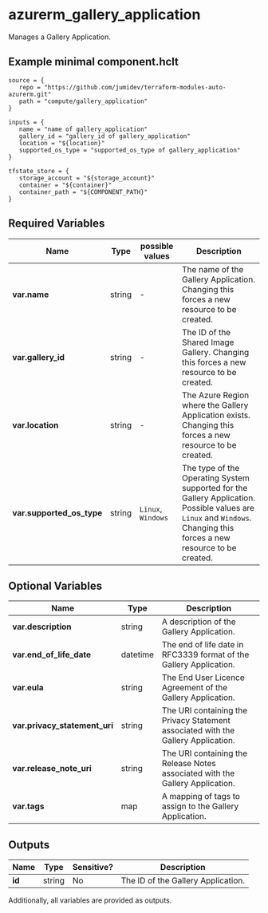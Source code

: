# azurerm_gallery_application

Manages a Gallery Application.

## Example minimal component.hclt

```hcl
source = {
   repo = "https://github.com/jumidev/terraform-modules-auto-azurerm.git" 
   path = "compute/gallery_application" 
}

inputs = {
   name = "name of gallery_application" 
   gallery_id = "gallery_id of gallery_application" 
   location = "${location}" 
   supported_os_type = "supported_os_type of gallery_application" 
}

tfstate_store = {
   storage_account = "${storage_account}" 
   container = "${container}" 
   container_path = "${COMPONENT_PATH}" 
}

```

## Required Variables

| Name | Type |  possible values |  Description |
| ---- | --------- |  ----------- | ----------- |
| **var.name** | string |  -  |  The name of the Gallery Application. Changing this forces a new resource to be created. | 
| **var.gallery_id** | string |  -  |  The ID of the Shared Image Gallery. Changing this forces a new resource to be created. | 
| **var.location** | string |  -  |  The Azure Region where the Gallery Application exists. Changing this forces a new resource to be created. | 
| **var.supported_os_type** | string |  `Linux`, `Windows`  |  The type of the Operating System supported for the Gallery Application. Possible values are `Linux` and `Windows`. Changing this forces a new resource to be created. | 

## Optional Variables

| Name | Type |  Description |
| ---- | --------- |  ----------- |
| **var.description** | string |  A description of the Gallery Application. | 
| **var.end_of_life_date** | datetime |  The end of life date in RFC3339 format of the Gallery Application. | 
| **var.eula** | string |  The End User Licence Agreement of the Gallery Application. | 
| **var.privacy_statement_uri** | string |  The URI containing the Privacy Statement associated with the Gallery Application. | 
| **var.release_note_uri** | string |  The URI containing the Release Notes associated with the Gallery Application. | 
| **var.tags** | map |  A mapping of tags to assign to the Gallery Application. | 



## Outputs

| Name | Type | Sensitive? | Description |
| ---- | ---- | --------- | --------- |
| **id** | string | No  | The ID of the Gallery Application. | 

Additionally, all variables are provided as outputs.
